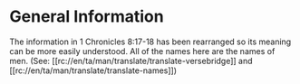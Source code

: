# General Information

The information in 1 Chronicles 8:17-18 has been rearranged so its meaning can be more easily understood. All of the names here are the names of men. (See: [[rc://en/ta/man/translate/translate-versebridge]] and [[rc://en/ta/man/translate/translate-names]])